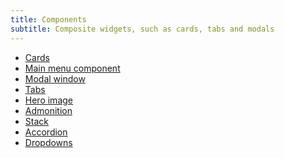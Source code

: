 ```yaml
---
title: Components
subtitle: Composite widgets, such as cards, tabs and modals
---
```


- [Cards]
- [Main menu component]
- [Modal window]
- [Tabs]
- [Hero image]
- [Admonition]
- [Stack]
- [Accordion]
- [Dropdowns]


[Cards]: cards/
[Main menu component]: menu/
[Modal window]: modals/
[Tabs]: tabs/
[Hero image]: hero/
[Admonition]: admonition/
[Stack]: stack/
[Accordion]: accordion/
[Dropdowns]: dropdowns/
